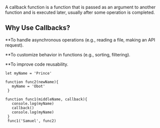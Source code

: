 A callback function is a function that is passed as an argument to another function and is executed later, usually after some operation is completed.

## Why Use Callbacks?

**To handle asynchronous operations (e.g., reading a file, making an API request).

**To customize behavior in functions (e.g., sorting, filtering).

**To improve code reusability.


```
let myName = 'Prince'

function func2(newName){
   myName = 'Obot'
 }

function func1(middleName, callback){
   console.log(myName)
   callback()
   console.log(myName)
 }
 func1('Samuel', func2)
```